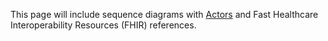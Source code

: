This page will include sequence diagrams with [Actors](system-actors.html) and Fast Healthcare Interoperability Resources (FHIR) references.
